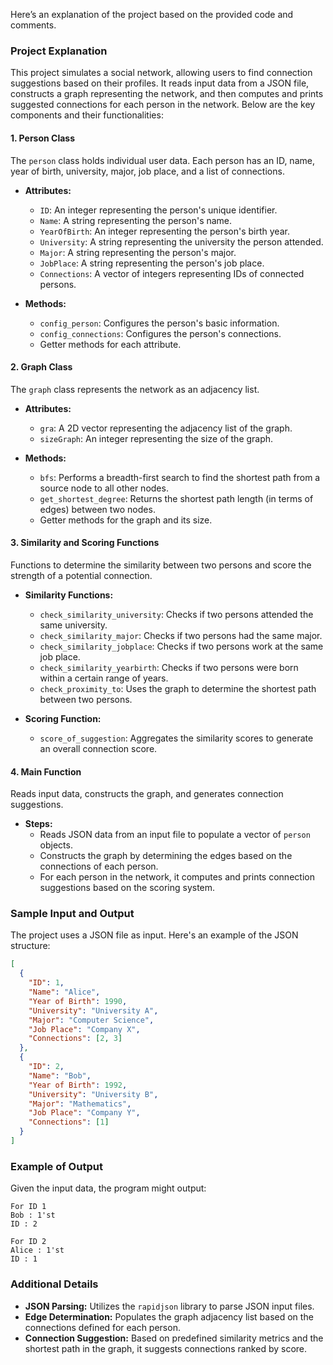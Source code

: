 Here’s an explanation of the project based on the provided code and comments.

### Project Explanation

This project simulates a social network, allowing users to find connection suggestions based on their profiles. It reads input data from a JSON file, constructs a graph representing the network, and then computes and prints suggested connections for each person in the network. Below are the key components and their functionalities:

#### 1. **Person Class**
The `person` class holds individual user data. Each person has an ID, name, year of birth, university, major, job place, and a list of connections.

- **Attributes:**
  - `ID`: An integer representing the person's unique identifier.
  - `Name`: A string representing the person's name.
  - `YearOfBirth`: An integer representing the person's birth year.
  - `University`: A string representing the university the person attended.
  - `Major`: A string representing the person's major.
  - `JobPlace`: A string representing the person's job place.
  - `Connections`: A vector of integers representing IDs of connected persons.

- **Methods:**
  - `config_person`: Configures the person's basic information.
  - `config_connections`: Configures the person's connections.
  - Getter methods for each attribute.

#### 2. **Graph Class**
The `graph` class represents the network as an adjacency list.

- **Attributes:**
  - `gra`: A 2D vector representing the adjacency list of the graph.
  - `sizeGraph`: An integer representing the size of the graph.

- **Methods:**
  - `bfs`: Performs a breadth-first search to find the shortest path from a source node to all other nodes.
  - `get_shortest_degree`: Returns the shortest path length (in terms of edges) between two nodes.
  - Getter methods for the graph and its size.

#### 3. **Similarity and Scoring Functions**
Functions to determine the similarity between two persons and score the strength of a potential connection.

- **Similarity Functions:**
  - `check_similarity_university`: Checks if two persons attended the same university.
  - `check_similarity_major`: Checks if two persons had the same major.
  - `check_similarity_jobplace`: Checks if two persons work at the same job place.
  - `check_similarity_yearbirth`: Checks if two persons were born within a certain range of years.
  - `check_proximity_to`: Uses the graph to determine the shortest path between two persons.

- **Scoring Function:**
  - `score_of_suggestion`: Aggregates the similarity scores to generate an overall connection score.

#### 4. **Main Function**
Reads input data, constructs the graph, and generates connection suggestions.

- **Steps:**
  - Reads JSON data from an input file to populate a vector of `person` objects.
  - Constructs the graph by determining the edges based on the connections of each person.
  - For each person in the network, it computes and prints connection suggestions based on the scoring system.

### Sample Input and Output
The project uses a JSON file as input. Here's an example of the JSON structure:

```json
[
  {
    "ID": 1,
    "Name": "Alice",
    "Year of Birth": 1990,
    "University": "University A",
    "Major": "Computer Science",
    "Job Place": "Company X",
    "Connections": [2, 3]
  },
  {
    "ID": 2,
    "Name": "Bob",
    "Year of Birth": 1992,
    "University": "University B",
    "Major": "Mathematics",
    "Job Place": "Company Y",
    "Connections": [1]
  }
]
```

### Example of Output
Given the input data, the program might output:

```
For ID 1
Bob : 1'st
ID : 2

For ID 2
Alice : 1'st
ID : 1
```

### Additional Details
- **JSON Parsing:** Utilizes the `rapidjson` library to parse JSON input files.
- **Edge Determination:** Populates the graph adjacency list based on the connections defined for each person.
- **Connection Suggestion:** Based on predefined similarity metrics and the shortest path in the graph, it suggests connections ranked by score.

